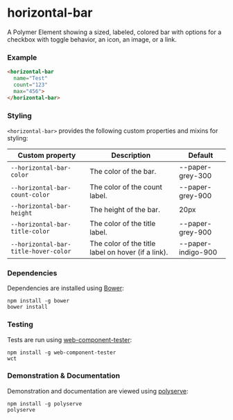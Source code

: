 # horizontal-bar

A Polymer Element showing a sized, labeled, colored bar with options for a checkbox with toggle behavior, an icon, an image, or a link.

### Example
```html
<horizontal-bar
  name="Test"
  count="123"
  max="456">
</horizontal-bar>
```

### Styling

`<horizontal-bar>` provides the following custom properties and mixins for styling:

Custom property                      | Description                                        | Default
-------------------------------------|----------------------------------------------------|--------
`--horizontal-bar-color`             | The color of the bar.                              | --paper-grey-300
`--horizontal-bar-count-color`       | The color of the count label.                      | --paper-grey-900
`--horizontal-bar-height`            | The height of the bar.                             | 20px
`--horizontal-bar-title-color`       | The color of the title label.                      | --paper-grey-900
`--horizontal-bar-title-hover-color` | The color of the title label on hover (if a link). | --paper-indigo-900

### Dependencies

Dependencies are installed using [Bower](http://bower.io/):

    npm install -g bower
    bower install

### Testing

Tests are run using [web-component-tester](https://github.com/Polymer/web-component-tester):

    npm install -g web-component-tester
    wct

### Demonstration & Documentation

Demonstration and documentation are viewed using [polyserve](https://github.com/PolymerLabs/polyserve):

    npm install -g polyserve
    polyserve

